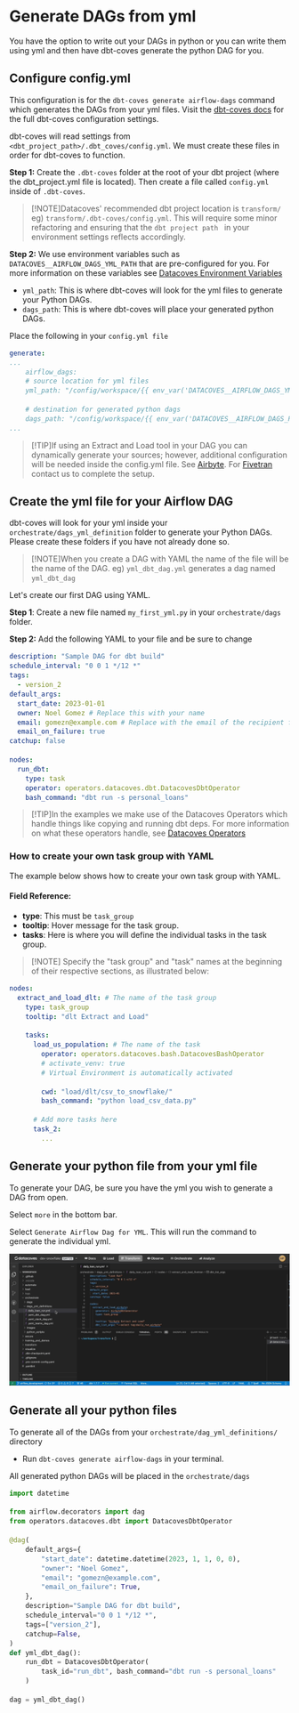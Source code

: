# Generate DAGs from yml

You have the option to write out your DAGs in python or you can write them using yml and then have dbt-coves generate the python DAG for you.

## Configure config.yml
This configuration is for the `dbt-coves generate airflow-dags` command which generates the DAGs from your yml files. Visit the [dbt-coves docs](https://github.com/datacoves/dbt-coves?tab=readme-ov-file#settings) for the full dbt-coves configuration settings.

dbt-coves will read settings from `<dbt_project_path>/.dbt_coves/config.yml`. We must create these files in order for dbt-coves to function. 

**Step 1:** Create the `.dbt-coves` folder at the root of your dbt project (where the dbt_project.yml file is located). Then create a file called `config.yml` inside of `.dbt-coves`. 

>[!NOTE]Datacoves' recommended dbt project location is `transform/` eg) `transform/.dbt-coves/config.yml`. This will require some minor refactoring and ensuring that the  `dbt project path ` in your environment settings reflects accordingly. 

**Step 2:** We use environment variables such as `DATACOVES__AIRFLOW_DAGS_YML_PATH` that are pre-configured for you. For more information on these variables see [Datacoves Environment Variables](reference/vscode/datacoves-env-vars.md)
- `yml_path`: This is where dbt-coves will look for the yml files to generate your Python DAGs.
- `dags_path`: This is where dbt-coves will place your generated python DAGs.

Place the following in your `config.yml file`
```yml
generate:
...
    airflow_dags:
    # source location for yml files
    yml_path: "/config/workspace/{{ env_var('DATACOVES__AIRFLOW_DAGS_YML_PATH') }}"
    
    # destination for generated python dags
    dags_path: "/config/workspace/{{ env_var('DATACOVES__AIRFLOW_DAGS_PATH') }}"
...
```

>[!TIP]If using an Extract and Load tool in your DAG you can dynamically generate your sources; however, additional configuration will be needed inside the config.yml file. See [Airbyte](how-tos/airflow/run-airbyte-sync-jobs.md#configure-transformdbt-covesconfigyml-file). For [Fivetran](how-tos/airflow/run-fivetran-sync-jobs.md#configure-transformdbt-covesconfigyml-file) contact us to complete the setup.

## Create the yml file for your Airflow DAG

dbt-coves will look for your yml inside your `orchestrate/dags_yml_definition` folder to generate your Python DAGs. Please create these folders if you have not already done so.
 
>[!NOTE]When you create a DAG with YAML the name of the file will be the name of the DAG.
eg) `yml_dbt_dag.yml` generates a dag named `yml_dbt_dag`

Let's create our first DAG using YAML. 

**Step 1**: Create a new file named `my_first_yml.py` in your `orchestrate/dags` folder.

**Step 2:** Add the following YAML to your file and be sure to change 

```yml
description: "Sample DAG for dbt build"
schedule_interval: "0 0 1 */12 *"
tags:
  - version_2
default_args:
  start_date: 2023-01-01
  owner: Noel Gomez # Replace this with your name
  email: gomezn@example.com # Replace with the email of the recipient for failures
  email_on_failure: true
catchup: false

nodes:
  run_dbt:
    type: task
    operator: operators.datacoves.dbt.DatacovesDbtOperator
    bash_command: "dbt run -s personal_loans" 
```
>[!TIP]In the examples we make use of the Datacoves Operators which handle things like copying and running dbt deps. For more information on what these operators handle, see [Datacoves Operators](reference/airflow/datacoves-operator.md)

### How to create your own task group with YAML

The example below shows how to create your own task group with YAML.

#### Field Reference:

- **type**: This must be `task_group`
- **tooltip**: Hover message for the task group. 
- **tasks**: Here is where you will define the individual tasks in the task group.

>[!NOTE] Specify the "task group" and "task" names at the beginning of their respective sections, as illustrated below:

```yaml
nodes:
  extract_and_load_dlt: # The name of the task group
    type: task_group
    tooltip: "dlt Extract and Load"

    tasks:
      load_us_population: # The name of the task 
        operator: operators.datacoves.bash.DatacovesBashOperator
        # activate_venv: true
        # Virtual Environment is automatically activated

        cwd: "load/dlt/csv_to_snowflake/"
        bash_command: "python load_csv_data.py"

      # Add more tasks here  
      task_2:
        ...  
```

## Generate your python file from your yml file
To generate your DAG, be sure you have the yml you wish to generate a DAG from open. 

Select `more` in the bottom bar.

Select `Generate Airflow Dag for YML`. This will run the command to generate the individual yml.

![Generate Airflow Dag](./assets/generate_airflow_dag.gif)


## Generate all your python files

To generate all of the DAGs from your `orchestrate/dag_yml_definitions/` directory

- Run `dbt-coves generate airflow-dags` in your terminal.

All generated python DAGs will be placed in the `orchestrate/dags`

```python
import datetime

from airflow.decorators import dag
from operators.datacoves.dbt import DatacovesDbtOperator

@dag(
    default_args={
        "start_date": datetime.datetime(2023, 1, 1, 0, 0),
        "owner": "Noel Gomez",
        "email": "gomezn@example.com",
        "email_on_failure": True,
    },
    description="Sample DAG for dbt build",
    schedule_interval="0 0 1 */12 *",
    tags=["version_2"],
    catchup=False,
)
def yml_dbt_dag():
    run_dbt = DatacovesDbtOperator(
        task_id="run_dbt", bash_command="dbt run -s personal_loans"
    )

dag = yml_dbt_dag()
```